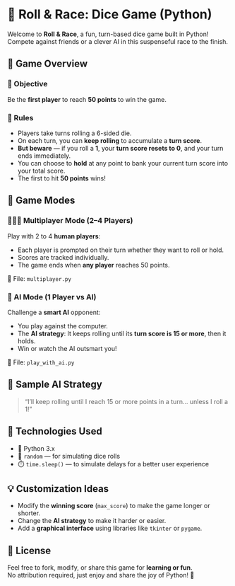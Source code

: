 # 🎲 Roll & Race: Dice Game (Python)

Welcome to **Roll & Race**, a fun, turn-based dice game built in Python!  
Compete against friends or a clever AI in this suspenseful race to the finish.



## 🚀 Game Overview

### 🎯 Objective
Be the **first player** to reach **50 points** to win the game.

### 🎲 Rules
- Players take turns rolling a 6-sided die.
- On each turn, you can **keep rolling** to accumulate a **turn score**.
- **But beware** — if you roll a **1**, your **turn score resets to 0**, and your turn ends immediately.
- You can choose to **hold** at any point to bank your current turn score into your total score.
- The first to hit **50 points** wins!



## 🤖 Game Modes

### 🧑‍🤝‍🧑 Multiplayer Mode (2–4 Players)
Play with 2 to 4 **human players**:
- Each player is prompted on their turn whether they want to roll or hold.
- Scores are tracked individually.
- The game ends when **any player** reaches 50 points.

📄 File: `multiplayer.py`



### 🧠 AI Mode (1 Player vs AI)
Challenge a **smart AI** opponent:
- You play against the computer.
- The **AI strategy**: It keeps rolling until its **turn score is 15 or more**, then it holds.
- Win or watch the AI outsmart you!

📄 File: `play_with_ai.py`



## 🧪 Sample AI Strategy

> “I’ll keep rolling until I reach 15 or more points in a turn... unless I roll a 1!”



## 🔧 Technologies Used

- 🐍 Python 3.x
- 🎲 `random` — for simulating dice rolls
- ⏱️ `time.sleep()` — to simulate delays for a better user experience


## 💡 Customization Ideas

- Modify the **winning score** (`max_score`) to make the game longer or shorter.
- Change the **AI strategy** to make it harder or easier.
- Add a **graphical interface** using libraries like `tkinter` or `pygame`.



## 📜 License

Feel free to fork, modify, or share this game for **learning or fun**.  
No attribution required, just enjoy and share the joy of Python! 🚀
